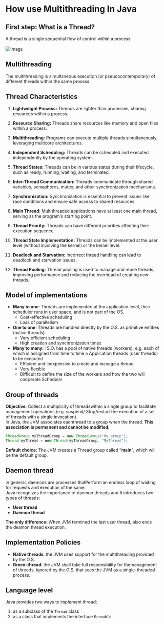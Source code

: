 # How use Multithreading In Java
## First step: What is a Thread?
A thread is a single sequential flow of control within a process<br><br>
![image](https://github.com/PellegrinoPiccolo/MultithreadingInJava/assets/152791429/385b7cea-5636-4c35-aa01-c4dc7a5ed045)
<br>
## Multithreading
The multithreading is simultaneous execution (or pseudocontemporary) of different threads within the same process 
## Thread Characteristics
1. **Lightweight Process:** Threads are lighter than processes, sharing resources within a process.

2. **Resource Sharing:** Threads share resources like memory and open files within a process.

3. **Multithreading:** Programs can execute multiple threads simultaneously, leveraging multicore architectures.

4. **Independent Scheduling:** Threads can be scheduled and executed independently by the operating system.

5. **Thread States:** Threads can be in various states during their lifecycle, such as ready, running, waiting, and terminated.

6. **Inter-Thread Communication:** Threads communicate through shared variables, semaphores, mutex, and other synchronization mechanisms.

7. **Synchronization:** Synchronization is essential to prevent issues like race conditions and ensure safe access to shared resources.

8. **Main Thread:** Multithreaded applications have at least one main thread, serving as the program's starting point.

9. **Thread Priority:** Threads can have different priorities affecting their execution sequence.

10. **Thread State Implementation:** Threads can be implemented at the user level (without involving the kernel) or the kernel level.

11. **Deadlock and Starvation:** Incorrect thread handling can lead to deadlock and starvation issues.

12. **Thread Pooling:** Thread pooling is used to manage and reuse threads, improving performance and reducing the overhead of creating new threads.

## Model of implementations
- **Many to one**: Threads are implemented at the application level, their scheduler runs in user space, and is not part of the OS.
  - Cost-effective scheduling
  - Loss of parallelism
- **One to one**: Threads are handled directly by the O.S. as primitive entities (native threads)
  - Very efficient scheduling
  - High creation and synchronization times
- **Many to many**: l S.O. has a pool of native threads (workers), e.g. each of which is assigned from time to time a Application threads (user threads) to be executed
  - Efficient and inexpensive to create and manage a thread
  - Very flexible
  - Difficult to define the size of the workers and how the two will cooperate Scheduler
## Group of threads
**Objective**: Collect a multiplicity of threadswithin a single group to facilitate management operations (e.g. suspend/ Stop/restart the execution of a set of threads with a single invocation).<br>
In Java, the JVM associates eachthread to a group when the thread. **This association is permanent and cannot be modified**.
```JAVA
ThreadGroup myThreadGroup = new ThreadGroup("My group");
Thread myThread = new Thread(myThreadGroup, "MyThread");
```
**Default choice**: The JVM creates a Thread group called "**main**", which will be the default group.
## Daemon thread
In general, daemons are processes thatPerform an endless loop of waiting for requests and execution of the same.<br>
Java recognizes the importance of daemon threads and It introduces two types of threads:
- **User thread**
- **Daemon thread**

**The only difference**: When JVM termined the last user thread, also ends the deamon thread execution.<br>
## Implementation Policies
- **Native threads**: the JVM uses support for the multithreading provided by the O.S.
- **Green-thread**: the JVM shall take full responsibility for themanagement of threads, ignored by the O.S. that sees the JVM as a single-threaded process.
## Language level
Java provides two ways to implement thread:
1. as a subclass of the `Thread` class
2. as a class that implements the interface `Runnable`
